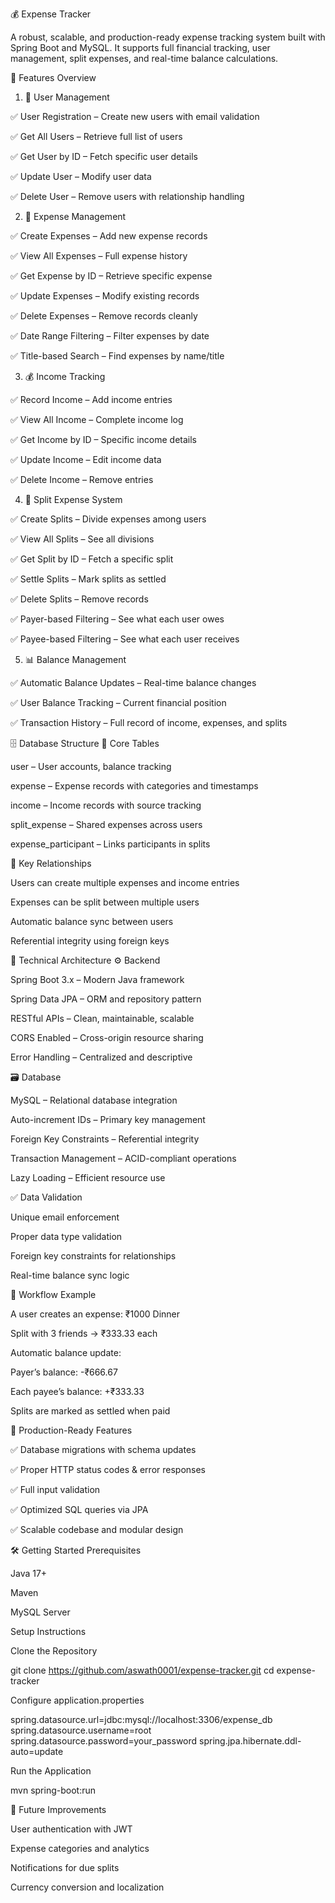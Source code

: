 💰 Expense Tracker

A robust, scalable, and production-ready expense tracking system built with Spring Boot and MySQL. It supports full financial tracking, user management, split expenses, and real-time balance calculations.

🚀 Features Overview
1. 👤 User Management

✅ User Registration – Create new users with email validation

✅ Get All Users – Retrieve full list of users

✅ Get User by ID – Fetch specific user details

✅ Update User – Modify user data

✅ Delete User – Remove users with relationship handling

2. 💸 Expense Management

✅ Create Expenses – Add new expense records

✅ View All Expenses – Full expense history

✅ Get Expense by ID – Retrieve specific expense

✅ Update Expenses – Modify existing records

✅ Delete Expenses – Remove records cleanly

✅ Date Range Filtering – Filter expenses by date

✅ Title-based Search – Find expenses by name/title

3. 💰 Income Tracking

✅ Record Income – Add income entries

✅ View All Income – Complete income log

✅ Get Income by ID – Specific income details

✅ Update Income – Edit income data

✅ Delete Income – Remove entries

4. 👥 Split Expense System

✅ Create Splits – Divide expenses among users

✅ View All Splits – See all divisions

✅ Get Split by ID – Fetch a specific split

✅ Settle Splits – Mark splits as settled

✅ Delete Splits – Remove records

✅ Payer-based Filtering – See what each user owes

✅ Payee-based Filtering – See what each user receives

5. 📊 Balance Management

✅ Automatic Balance Updates – Real-time balance changes

✅ User Balance Tracking – Current financial position

✅ Transaction History – Full record of income, expenses, and splits

🗄️ Database Structure
🔑 Core Tables

user – User accounts, balance tracking

expense – Expense records with categories and timestamps

income – Income records with source tracking

split_expense – Shared expenses across users

expense_participant – Links participants in splits

🔗 Key Relationships

Users can create multiple expenses and income entries

Expenses can be split between multiple users

Automatic balance sync between users

Referential integrity using foreign keys

🧠 Technical Architecture
⚙️ Backend

Spring Boot 3.x – Modern Java framework

Spring Data JPA – ORM and repository pattern

RESTful APIs – Clean, maintainable, scalable

CORS Enabled – Cross-origin resource sharing

Error Handling – Centralized and descriptive

🗃️ Database

MySQL – Relational database integration

Auto-increment IDs – Primary key management

Foreign Key Constraints – Referential integrity

Transaction Management – ACID-compliant operations

Lazy Loading – Efficient resource use

✅ Data Validation

Unique email enforcement

Proper data type validation

Foreign key constraints for relationships

Real-time balance sync logic

🔄 Workflow Example

A user creates an expense: ₹1000 Dinner

Split with 3 friends → ₹333.33 each

Automatic balance update:

Payer’s balance: -₹666.67

Each payee’s balance: +₹333.33

Splits are marked as settled when paid

🚦 Production-Ready Features

✅ Database migrations with schema updates

✅ Proper HTTP status codes & error responses

✅ Full input validation

✅ Optimized SQL queries via JPA

✅ Scalable codebase and modular design

🛠️ Getting Started
Prerequisites

Java 17+

Maven

MySQL Server

Setup Instructions

Clone the Repository

git clone https://github.com/aswath0001/expense-tracker.git
cd expense-tracker

Configure application.properties

spring.datasource.url=jdbc:mysql://localhost:3306/expense_db
spring.datasource.username=root
spring.datasource.password=your_password
spring.jpa.hibernate.ddl-auto=update


Run the Application

mvn spring-boot:run

📌 Future Improvements

User authentication with JWT

Expense categories and analytics

Notifications for due splits

Currency conversion and localization
